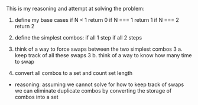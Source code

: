 This is my reasoning and attempt at solving the problem:

1. define my base cases
  if N < 1 return 0
  if N === 1 return 1
  if N === 2 return 2
  
2. define the simplest combos:
 if all 1 step
 if all 2 steps
 
3. think of a way to force swaps between the two simplest combos
 3 a. keep track of all these swaps
 3 b. think of a way to know how many time to swap

4. convert all combos to a set and count set length 
 - reasoning: assuming we cannot solve for how to keep track of swaps we can eliminate duplicate combos by converting the storage of combos into a set
